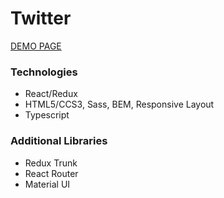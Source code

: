 # Twitter

[DEMO PAGE](https://borisovecviktor.github.io/twitter/)

### Technologies
- React/Redux
- HTML5/CCS3, Sass, BEM, Responsive Layout
- Typescript

### Additional Libraries
- Redux Trunk
- React Router
- Material UI
